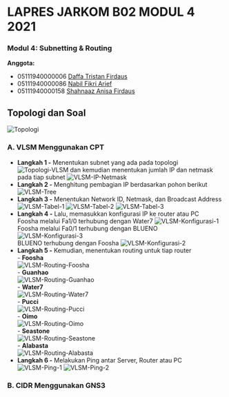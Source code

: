 # LAPRES JARKOM B02 MODUL 4 2021  
### Modul 4: Subnetting & Routing
**Anggota:**
- 05111940000006 	[Daffa Tristan Firdaus](https://www.github.com/DaffaTristan)  
- 05111940000086 	[Nabil Fikri Arief](https://www.github.com/alwaysyu)
- 05111940000158 	[Shahnaaz Anisa Firdaus](https://www.github.com/sanugiru)

## Topologi dan Soal
![Topologi](/screenshots/topologi.png)

### A. VLSM Menggunakan CPT
- **Langkah 1 -** Menentukan subnet yang ada pada topologi
![Topologi-VLSM](/screenshots/topologi-vlsm.png)
 dan kemudian menentukan jumlah IP dan netmask pada tiap subnet
![VLSM-IP-Netmask](/screenshots/vlsm-1.png)
- **Langkah 2 -** Menghitung pembagian IP berdasarkan pohon berikut
![VLSM-Tree](/screenshots/vlsm-tree.png)
- **Langkah 3 -** Menentukan Network ID, Netmask, dan Broadcast Address
![VLSM-Tabel-1](/screenshots/vlsm-tabel-1.png)
![VLSM-Tabel-2](/screenshots/vlsm-tabel-2.png)
![VLSM-Tabel-3](/screenshots/vlsm-tabel-3.png)
- **Langkah 4 -** Lalu, memasukkan konfigurasi IP ke router atau PC
<br>Foosha melalui Fa1/0 terhubung dengan Water7
![VLSM-Konfigurasi-1](/screenshots/vlsm-konf-1.png)
<br>Foosha melalui Fa0/1 terhubung dengan BLUENO
![VLSM-Konfigurasi-3](/screenshots/vlsm-konf-3.png)
<br>BLUENO terhubung dengan Foosha
![VLSM-Konfigurasi-2](/screenshots/vlsm-konf-2.png)
- **Langkah 5 -** Kemudian, menentukan routing untuk tiap router
<br>  - **Foosha**
<br>![VLSM-Routing-Foosha](/screenshots/vlsm-foosha.png)
<br>  - **Guanhao**
<br>![VLSM-Routing-Guanhao](/screenshots/vlsm-guanhao.png)
<br>  - **Water7**
<br>![VLSM-Routing-Water7](/screenshots/vlsm-water7.png)
<br>  - **Pucci**
<br>![VLSM-Routing-Pucci](/screenshots/vlsm-pucci.png)
<br>  - **Oimo**
<br>![VLSM-Routing-Oimo](/screenshots/vlsm-oimo.png)
<br>  - **Seastone**
<br>![VLSM-Routing-Seastone](/screenshots/vlsm-seastone.png)
<br>  - **Alabasta**
<br>![VLSM-Routing-Alabasta](/screenshots/vlsm-alabasta.png)
- **Langkah 6 -** Melakukan Ping antar Server, Router atau PC
![VLSM-Ping-1](/screenshots/vlsm-ping-1.png)
![VLSM-Ping-2](/screenshots/vlsm-ping-2.png)
### B. CIDR Menggunakan GNS3
